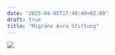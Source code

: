 ```yaml
---
date: "2025-04-05T17:40:40+02:00"
draft: true
title: "Migräne Aura Stiftung"
---
```


![](/images/migraine-computer.png)
